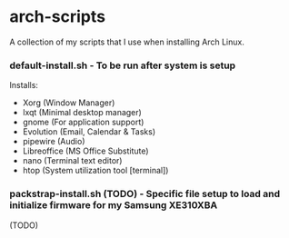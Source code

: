 # arch-scripts

A collection of my scripts that I use when installing Arch Linux.
### default-install.sh - To be run after system is setup
Installs:
- Xorg (Window Manager)
- lxqt (Minimal desktop manager)
- gnome (For application support)
- Evolution (Email, Calendar & Tasks)
- pipewire (Audio)
- Libreoffice (MS Office Substitute)
- nano (Terminal text editor)
- htop (System utilization tool [terminal])

### packstrap-install.sh (TODO) - Specific file setup to load and initialize firmware for my Samsung XE310XBA
(TODO)
